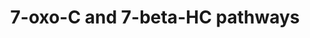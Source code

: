 ---
annotations:
- id: PW:0001304
  parent: classic metabolic pathway
  type: Pathway Ontology
  value: cholesterol metabolic pathway
- id: PW:0000002
  parent: classic metabolic pathway
  type: Pathway Ontology
  value: classic metabolic pathway
- id: DOID:0070111
  parent: genetic disease
  type: Disease Ontology
  value: Niemann-Pick disease type A
- id: DOID:0070112
  parent: genetic disease
  type: Disease Ontology
  value: Niemann-Pick disease type B
- id: DOID:0070113
  parent: genetic disease
  type: Disease Ontology
  value: Niemann-Pick disease type C1
- id: DOID:14692
  parent: genetic disease
  type: Disease Ontology
  value: Smith-Lemli-Opitz syndrome
- id: PW:0001650
  parent: disease pathway
  type: Pathway Ontology
  value: Smith-Lemli-Opitz Syndrome pathway
- id: DOID:0070114
  parent: genetic disease
  type: Disease Ontology
  value: Niemann-Pick disease type C2
authors:
- DeSl
- Eweitz
- Egonw
communities:
- IEM
- Lipids
description: 'The Oxysterol group of compounds are oxygenated derivatives of cholesterol
  or its sterol precursors, e.g. 7-dehydrocholesterol (7-DHC) or desmosterol. There
  are three mechanisms leading to the formation of oxysterols:  1. Enzymatically (first
  steps of sterol metabolism, being intermediates for the formation of steroid hormones,
  bile acids and 1,25-dihydroxyvitamin D3); see [https://www.wikipathways.org/index.php/Pathway:WP4545
  WP4545].   2. Non-enzymatically by encountering reactive oxygen species (ROS), providing
  a second pool of metabolites (this pool also includes oxidized cholesterol molecules
  taken in from diet); described in this pathway.  3. Generation by the gut microflora
  and uptake through the enterohepatic circulation.   Previously oxysterols where
  though to be inactive metabolic intermediates, however recent findings have established
  that these metabolites are involved in cholesterol homoeostasis, can be ligands
  to nuclear and G protein-coupled receptors and biomarkers of diseases (for example
  Niemann-Pick disease).  This pathway describes Figure 4 and 5 from Griffiths et
  al (2020) [https://dx.doi.org/10.1016%2Fj.prostaglandins.2019.106381] and will be
  extended with disease information.'
last-edited: 2021-11-30
organisms:
- Homo sapiens
redirect_from:
- /index.php/Pathway:WP5064
- /instance/WP5064
revision: null
schema-jsonld:
- '@context': https://schema.org/
  '@id': https://wikipathways.github.io/pathways/WP5064.html
  '@type': Dataset
  creator:
    '@type': Organization
    name: WikiPathways
  description: 'The Oxysterol group of compounds are oxygenated derivatives of cholesterol
    or its sterol precursors, e.g. 7-dehydrocholesterol (7-DHC) or desmosterol. There
    are three mechanisms leading to the formation of oxysterols:  1. Enzymatically
    (first steps of sterol metabolism, being intermediates for the formation of steroid
    hormones, bile acids and 1,25-dihydroxyvitamin D3); see [https://www.wikipathways.org/index.php/Pathway:WP4545
    WP4545].   2. Non-enzymatically by encountering reactive oxygen species (ROS),
    providing a second pool of metabolites (this pool also includes oxidized cholesterol
    molecules taken in from diet); described in this pathway.  3. Generation by the
    gut microflora and uptake through the enterohepatic circulation.   Previously
    oxysterols where though to be inactive metabolic intermediates, however recent
    findings have established that these metabolites are involved in cholesterol homoeostasis,
    can be ligands to nuclear and G protein-coupled receptors and biomarkers of diseases
    (for example Niemann-Pick disease).  This pathway describes Figure 4 and 5 from
    Griffiths et al (2020) [https://dx.doi.org/10.1016%2Fj.prostaglandins.2019.106381]
    and will be extended with disease information.'
  keywords:
  - (25R)26-Hydroxy-7-oxocholesterol
  - +1O2
  - +3O2
  - 3b,24R-Dihydroxy-7-oxocholest-5-en-(25R)26-oyl-CoA
  - 3b,5a,6b,24R-Tetrahydroxycholestan-(25R)26-oyl-CoA
  - 3b,5a,6b-Trihydroxycholan-24-oic acid
  - 3b,5a,6b-Trihydroxycholan-24-oyl-CoA
  - 3b,5a,6b-Trihydroxycholan-24-oyl-glycine
  - 3b,5a,6b-Trihydroxycholestan-(25R)26-oic acid
  - 3b,5a-DiH-cholestan-6-one
  - 3b,7b,24R-Trihydroxycholest-5-en-(25R)26-oyl-CoA
  - 3b,7b-Dihydroxychol-5-en-24-oic acid
  - 3b,7b-Dihydroxychol-5-en-24-oyl-CoA
  - 3b,7b-Dihydroxychol-5-en-24-oyl-glycine
  - 3b,7b-Dihydroxycholest-5-en-(25R)26-oic acid
  - 3b-Hydroxy-7-oxochol-5-en-24-oic acid
  - 3b-Hydroxy-7-oxochol-5-en-24-oyl-CoA
  - 3b-Hydroxy-7-oxochol-5-en-24-oyl-glycine
  - 3b-Hydroxy-7-oxocholest-5-en-(25R)26-oic acid
  - 5,6-Epoxycholesterol
  - 5alpha-specific
  - 7-Dehydrocholesterol
  - 7-Oxocholesterol
  - 7b,(25R)26-Dihydroxycholesterol
  - 7b-Hydroxycholesterol
  - 7b-Peroxycholesterol
  - ACOT
  - ACOT1
  - ACOT11
  - ACOT12
  - ACOT13
  - ACOT15
  - ACOT2
  - ACOT4
  - ACOT6
  - ACOT7
  - ACOT7L
  - ACOT8
  - ACOT9
  - ACOX2
  - AMACR
  - BAAT
  - BACS (SLC27A5)
  - CYP27A1
  - CYP7A1
  - ChEH
  - Cholestane-3b,5a,6b,(25R)26-tetrol
  - Cholestane-3b,5a,6b-triol
  - Cholesterol
  - D8D7I
  - DBP
  - DDA synthase
  - DHCR7
  - Dendrogenin A
  - HSD11B1
  - HSD11B2
  - Irinotecan PW
  - LO*
  - LOH
  - LOO*
  - LOOH
  - NPC1
  - NPC2
  - SCPx (SCP2)
  - 'Sphingolipid '
  - VLCS (SLC27A2)
  - degradation
  - metabolism
  license: CC0
  name: 7-oxo-C and 7-beta-HC pathways
seo: CreativeWork
title: 7-oxo-C and 7-beta-HC pathways
wpid: WP5064
---